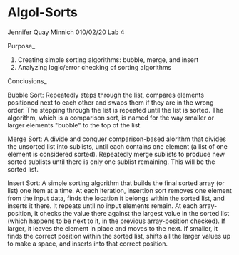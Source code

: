 # Algol-Sorts

Jennifer Quay Minnich
010/02/20
Lab 4

Purpose_
1) Creating simple sorting algorithms: bubble, merge, and insert
2) Analyzing logic/error checking of sorting algorithms

Conclusions_ 

Bubble Sort:
Repeatedly steps through the list, compares elements positioned next to each other and swaps them if they are in the wrong order. The stepping through the list is repeated until the list is sorted. The algorithm, which is a comparison sort, is named for the way smaller or larger elements "bubble" to the top of the list.

Merge Sort:
A divide and conquer comparison-based alorithm that divides the unsorted list into sublists, until each contains one element (a list of one element is considered sorted). Repeatedly merge sublists to produce new sorted sublists until there is only one sublist remaining. This will be the sorted list.

Insert Sort:
A simple sorting algorithm that builds the final sorted array (or list) one item at a time. At each iteration, insertion sort removes one element from the input data, finds the location it belongs within the sorted list, and inserts it there. It repeats until no input elements remain. At each array-position, it checks the value there against the largest value in the sorted list (which happens to be next to it, in the previous array-position checked). If larger, it leaves the element in place and moves to the next. If smaller, it finds the correct position within the sorted list, shifts all the larger values up to make a space, and inserts into that correct position.
